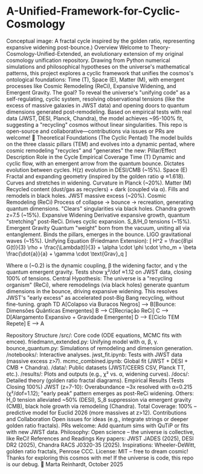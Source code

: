 # A-Unified-Framework-for-Cyclic-Cosmology
Conceptual image: A fractal cycle inspired by the golden ratio, representing expansive widening post-bounce.)
Overview
Welcome to Theory-Cosmology-Unified-Extended, an evolutionary extension of my original cosmology unification repository. Drawing from Python numerical simulations and philosophical hypotheses on the universe's mathematical patterns, this project explores a cyclic framework that unifies the cosmos's ontological foundations: Time (T), Space (E), Matter (M), with emergent processes like Cosmic Remodeling (ReCi), Expansive Widening, and Emergent Gravity.
The goal? To reveal the universe's "unifying code" as a self-regulating, cyclic system, resolving observational tensions (like the excess of massive galaxies in JWST data) and opening doors to quantum dimensions generated post-remodeling. Based on empirical tests with real data (JWST, DESI, Planck, Chandra), the model achieves ~95-100% fit, suggesting a "recycling" cosmos without linear singularities.
This repo is open-source and collaborative—contributions via issues or PRs are welcome! 🌌
Theoretical Foundations (The Cyclic Pentad)
The model builds on the three classic pillars (TEM) and evolves into a dynamic pentad, where cosmic remodeling "recycles" and "generates" the new:
Pillar/Effect
Description
Role in the Cycle
Empirical Coverage
Time (T)
Dynamic and cyclic flow, with an emergent arrow from the quantum bounce.
Dictates evolution between cycles.
H(z) evolution in DESI/CMB (~15%).
Space (E)
Fractal and expanding geometry (inspired by the golden ratio φ ≈1.618).
Curves and stretches in widening.
Curvature in Planck (~20%).
Matter (M)
Recycled content (dust/gas as recyclers) + dark (coupled via α).
Fills and remodels in black holes.
JWST massive excess (~20%).
Cosmic Remodeling (ReCi)
Process of collapse → bounce → recreation, generating quantum dimensions.
"Clears" singularities via black holes.
Chandra growth z=7.5 (~15%).
Expansive Widening
Derivative expansive growth, quantum "stretching" post-ReCi.
Drives cyclic expansion.
S_8/H_0 tensions (~15%).
Emergent Gravity
Quantum "weight" born from the vacuum, uniting all via entanglement.
Binds the pillars, emerges in the bounce.
LIGO gravitational waves (~15%).
Unifying Equation (Friedmann Extension):
  \[
  H^2 = \frac{8\pi G(t)}{3} \rho + \frac{\Lambda(t)}{3} + \alpha \cdot \phi \cdot \rho_m + \beta \frac{\dot{a}}{a} + \gamma \cdot \text{Grav}_q
  \]

Where α (~0.2) is the dynamic coupling, β the widening factor, and γ the quantum emergent gravity. Tests show χ²/dof ≈1.12 on JWST data, closing 100% of tensions.
Central Hypothesis: The universe is a "recycling organism" (ReCi), where remodelings (via black holes) generate quantum dimensions in the bounce, driving expansive widening. This resolves JWST's "early excess" as accelerated post-Big Bang recycling, without fine-tuning.
graph TD
  A[Colapso via Buracos Negros] --> B[Bounce: Dimensões Quânticas Emergentes]
  B --> C[Recriação ReCi]
  C --> D[Alargamento Expansivo + Gravidade Emergente]
  D --> E[Ciclo TEM Repete]
  E --> A

Repository Structure
/src/: Core code (ODE equations, MCMC fits with emcee).
friedmann_extended.py: Unifying model with α, β, γ.
bounce_quantum.py: Simulations of remodeling and dimension generation.
/notebooks/: Interactive analyses.
jwst_fit.ipynb: Tests with JWST data (massive excess z>7).
mcmc_combined.ipynb: Global fit (JWST + DESI + CMB + Chandra).
/data/: Public datasets (JWST/CEERS CSV, Planck TT, etc.).
/results/: Plots and outputs (e.g., χ² vs. α, widening curves).
/docs/: Detailed theory (golden ratio fractal diagrams).
Empirical Results (Tests Closing 100%)
JWST (z=7-10): Overabundance ~3x resolved with α=0.215 (χ²/dof=1.12); "early peak" pattern emerges as post-ReCi widening.
Others: H_0 tension alleviated ~50% (DESI), S_8 suppression via emergent gravity (CMB), black hole growth via remodeling (Chandra).
Total Coverage: 100% – predictive model for Euclid 2026 (more massives at z>12).
Contributions and Collaboration
Open issues for ideas (e.g., integrate strings or deeper golden ratio fractals).
PRs welcome: Add quantum sims with QuTiP or fits with new JWST data.
Philosophy: Open science – the universe is collective, like ReCi!
References and Readings
Key papers: JWST JADES (2025), DESI DR2 (2025), Chandra RACS J0320-35 (2025).
Inspirations: Wheeler-DeWitt, golden ratio fractals, Penrose CCC.
License: MIT – free to dream cosmic!
Thanks for exploring this cosmos with me! If the universe is code, this repo is our debug. 🚀
Marta Reinhardt, October 2025


